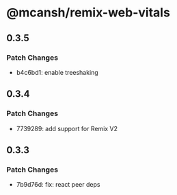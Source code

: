# @mcansh/remix-web-vitals

## 0.3.5

### Patch Changes

- b4c6bd1: enable treeshaking

## 0.3.4

### Patch Changes

- 7739289: add support for Remix V2

## 0.3.3

### Patch Changes

- 7b9d76d: fix: react peer deps
